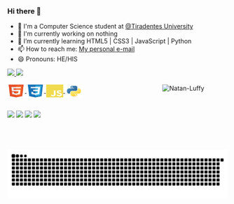 ### Hi there 👋

- 🏫 I'm a Computer Science student at [@Tiradentes University](https://www.unit.br/en/undergraduate)
- 🔭 I'm currently working on nothing
- 🌱 I’m currently learning HTML5 | CSS3 | JavaScript | Python
- 📫 How to reach me: [My personal e-mail](mailto:natanalmeida158@hotmail.com)
- 😄 Pronouns: HE/HIS

 <div>
  <a href="https://github.com/NatanJAlmeida22">
  <img height="180em" src="https://github-readme-stats.vercel.app/api?username=NatanJAlmeida22&show_icons=true&theme=great-gatsby&include_all_commits=true&count_private=true"/>
  <img height="180em" src="https://github-readme-stats.vercel.app/api/top-langs/?username=NatanJAlmeida22&layout=compact&langs_count=7&theme=great-gatsby"/>
</div>
<div style="display: inline_block"><br>
  <img align="center" alt="Natan-HTML" height="30" width="40" src="https://raw.githubusercontent.com/devicons/devicon/master/icons/html5/html5-original.svg">
  <img align="center" alt="Natan-CSS" height="30" width="40" src="https://raw.githubusercontent.com/devicons/devicon/master/icons/css3/css3-original.svg">
  <img align="center" alt="Natan-Js" height="30" width="40" src="https://raw.githubusercontent.com/devicons/devicon/master/icons/javascript/javascript-plain.svg">
  <img align="center" alt="Natan-Python" height="30" width="40" src="https://raw.githubusercontent.com/devicons/devicon/master/icons/python/python-original.svg">
  <img align="right" alt="Natan-Luffy" height="150" width="150"src="[https://maratonadesofa.com/wp-content/uploads/2020/10/833f2d51e4197662dd71b99396f72b37.gif](https://tenor.com/search/luffy-gifs)">
</div>
  
  ##
  
  <div> 
  <a href="https://instagram.com/onatanalmeida" target="_blank"><img src="https://img.shields.io/badge/-Instagram-%23E4405F?style=for-the-badge&logo=instagram&logoColor=white" target="_blank"></a>
  <a href = "mailto:natanalmeida15@hotmail.com"><img src="https://img.shields.io/badge/Microsoft_Outlook-0078D4?style=for-the-badge&logo=microsoft-outlook&logoColor=white" target="_blank"></a>
  <a href="https://www.linkedin.com/in/natanjosedealmeida/" target="_blank"><img src="https://img.shields.io/badge/-LinkedIn-%230077B5?style=for-the-badge&logo=linkedin&logoColor=white" target="_blank"></a>
   <a href="https://twitter.com/einatanalmeida" target="_blank"><img src="https://img.shields.io/badge/-Twitter-%230077B5?style=for-the-badge&logo=twitter&logoColor=whit" target="_blank"></a>
   
  ![Snake animation](https://github.com/NatanJAlmeida22/NatanJAlmeida22/blob/output/github-contribution-grid-snake.svg)
</div>
